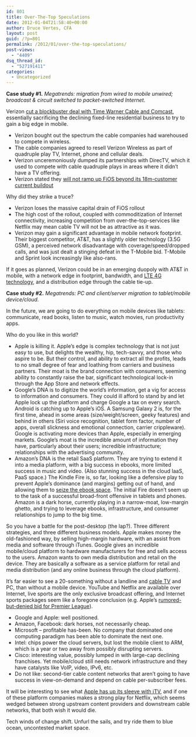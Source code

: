 ```yaml
---
id: 801
title: Over-The-Top Speculations
date: 2012-01-04T21:58:40+00:00
author: Druce Vertes, CFA
layout: post
guid: /?p=801
permalink: /2012/01/over-the-top-speculations/
post-views:
  - "4409"
dsq_thread_id:
  - "527191411"
categories:
  - Uncategorized
---
```

**Case study #1.** _Megatrends: migration from wired to mobile unwired; broadcast & circuit switched to packet-switched Internet_.

Verizon [cut a blockbuster deal with Time Warner Cable and Comcast](http://gigaom.com/broadband/verizons-spectrum-deal-with-cable-is-the-end-of-broadband-competition/), essentially sacrificing the declining fixed-line residential business to try to gain a big edge in mobile.

  * Verizon bought out the spectrum the cable companies had warehoused to compete in wireless.
  * The cable companies agreed to resell Verizon Wireless as part of quadruple play TV, Internet, phone and cellular deals.
  * Verizon unceremoniously dumped its partnerships with DirecTV, which it used to compete with cable quadruple plays in areas where it didn&#8217;t have a TV offering.
  * Verizon stated they [will not ramp up FiOS beyond its 18m-customer current buildout](http://gigaom.com/broadband/verizon-cutting-wireline-directv-ties-as-it-shacks-up-with-cable/)

Why did they strike a truce?

  * Verizon loses the massive capital drain of FiOS rollout
  * The high cost of the rollout, coupled with commoditization of Internet connectivity, increasing competition from over-the-top-services like Netflix may mean cable TV will not be as attractive as it was.
  * Verizon may gain a significant advantage in mobile network footprint. Their biggest competitor, AT&T, has a slightly older technology (3.5G GSM), a perceived network disadvantage with coverage/speed/dropped calls, and was just dealt a stinging defeat in the T-Mobile bid. T-Mobile and Sprint look increasingly like also-rans.

If it goes as planned, Verizon could be in an emerging duopoly with AT&T in mobile, with a network edge in footprint, bandwidth, and [LTE 4G technology](http://gizmodo.com/5870174/samsung-galaxy-nexus-for-verizon-review-update), and a distribution edge through the cable tie-up.

**Case study #2.** _Megatrends: PC and client/server migration to tablet/mobile device/cloud._

In the future, we are going to do everything on mobile devices like tablets: communicate, read books, listen to music, watch movies, run productivity apps. 

Who do you like in this world?

  * Apple is killing it. Apple&#8217;s edge is complex technology that is not just easy to use, but delights the wealthy, hip, tech-savvy, and those who aspire to be. But their control, and ability to extract all the profits, leads to no small degree of fear and loathing from carriers and business partners. Their moat is the brand connection with consumers, seeming ability to constantly raise the bar, significant technological lock-in through the App Store and network effects.
  * Google&#8217;s DNA is to digitize the world&#8217;s information, get a vig for access to information and consumers. They could ill afford to stand by and let Apple lock up the platform and charge Google a tax on every search. Android is catching up to Apple&#8217;s iOS. A Samsung Galaxy 2 is, for the first time, ahead in some areas (size/weight/screen, geeky features) and behind in others (Siri voice recognition, tablet form factor, number of apps, overall slickness and emotional connection, carrier crippleware). Google is activating more devices than Apple, especially in emerging markets. Google&#8217;s moat is the incredible amount of information they have, particularly about their users; incredible infrastructure; relationships with the advertising community.
  * Amazon&#8217;s DNA is the retail SaaS platform. They are trying to extend it into a media platform, with a big success in ebooks, more limited success in music and video. (Also stunning success in the cloud IaaS, PaaS space.) The Kindle Fire is, so far, looking like a defensive play to prevent Apple&#8217;s dominance (and margins) getting out of hand, and allowing them to [seize the ebook space](http://www.hollywoodreporter.com/news/apple-january-event-publishing-amazon-278088). The initial Fire doesn&#8217;t seem up to the task of a successful broad-front offensive in tablets and phones. Amazon is a dark horse, currently playing in a narrow-moat, low-margin ghetto, and trying to leverage ebooks, infrastructure, and consumer relationships to jump to the big time.

So you have a battle for the post-desktop (the lap?). Three different strategies, and three different business models. Apple makes money the old-fashioned way, by selling high-margin hardware, with an assist from media and software through iTunes. Google gives an incredible mobile/cloud platform to hardware manufacturers for free and sells access to the users. Amazon wants to own media distribution and retail on the device. They are basically a software as a service platform for retail and media distribution (and any online business through the cloud platform).

It&#8217;s far easier to see a 20-something without a landline and [cable TV](http://gigaom.com/video/deloitte-cord-cutters/) and PC, than without a mobile device. YouTube and Netflix are available over Internet, live sports are the only exclusive broadcast offering, and Internet sports packages seem like a foregone conclusion (e.g. Apple&#8217;s [rumored-but-denied bid for Premier League](http://www.dailymail.co.uk/sport/football/article-2081869/Apple-want-Premier-League-TV-rights-Charles-Sale.html)).

  * Google and Apple: well positioned.
  * Amazon, Facebook: dark horses, not necessarily cheap.
  * Microsoft &#8211; profitable has-been. No company that dominated one computing paradigm has been able to dominate the next one.
  * Intel: chips power the cloud servers, but lost the mobile client to ARM, which is a year or two away from possibly disrupting servers.
  * Cisco: interesting value, possibly lumped in with large-cap declining franchises. Yet mobile/cloud still needs network infrastructure and they have catalysts like VoIP, video, IPv6, etc.
  * Do not like: second-tier cable content networks that aren&#8217;t going to have success in view-on-demand and depend on cable per-subscriber fees.

It will be interesting to see what [Apple has up its sleeve with iTV](http://www.heraldsun.com.au/technology/apple-employee-has-revealed-details-of-the-apple-tv/story-fn7celvh-1226237237716), and if one of these platform companies makes a strong play for Netflix, which seems wedged between strong upstream content providers and downstream cable networks, that both wish it would die.

Tech winds of change shift. Unfurl the sails, and try ride them to blue ocean, uncontested market space.